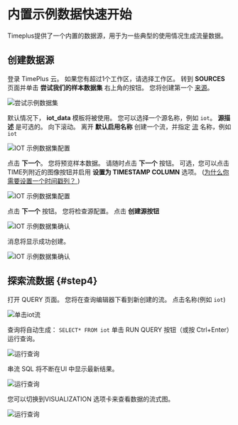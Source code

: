 # 内置示例数据快速开始

Timeplus提供了一个内置的数据源，用于为一些典型的使用情况生成流量数据。

## 创建数据源

登录 TimePlus 云。 如果您有超过1个工作区，请选择工作区。 转到 **SOURCES** 页面并单击 **尝试我们的样本数据集** 右上角的按钮。 您将创建第一个 [来源](glossary#source)。

![尝试示例数据集](/img/sampledata.png)

默认情况下， **iot_data** 模板将被使用。 您可以选择一个源名称，例如 `iot`。 **源描述** 是可选的。 向下滚动。 离开 **默认启用名称** 创建一个流，并指定 [流](glossary#stream) 名称，例如 `iot`

![IOT 示例数据集配置](/img/sampledata_cfg.png)

点击 **下一个**。 您将预览样本数据。 请随时点击 **下一个** 按钮。 可选，您可以点击TIME列附近的图像按钮并启用 **设置为 TIMESTAMP COLUMN** 选项。 ([为什么你需要设置一个时间戳列？ ](glossary#timestamp-column))

![IOT 示例数据集配置](/img/sampledata_ts.png)

点击 **下一个** 按钮。 您将检查源配置。 点击 **创建源按钮**

![IOT 示例数据集确认](/img/sampledata_confirm.png)

消息将显示成功创建。

![IOT 示例数据集确认](/img/sampledata_ok.png)

## 探索流数据 {#step4}

打开 QUERY 页面。 您将在查询编辑器下看到新创建的流。 点击名称(例如 `iot`)

![单击iot流](/img/sampledata_click_iot.png)

查询将自动生成： `SELECT* FROM iot` 单击 RUN QUERY 按钮（或按 Ctrl+Enter）运行查询。

![运行查询](/img/sampledata_click_run_bn.png)

串流 SQL 将不断在UI 中显示最新结果。

![运行查询](/img/sampledata_click_query_live.png)

您可以切换到VISUALIZATION 选项卡来查看数据的流式图。

![运行查询](/img/sampledata_click_viz.png)